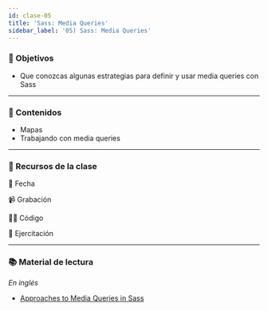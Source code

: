 ```yaml
---
id: clase-05
title: 'Sass: Media Queries'
sidebar_label: '05) Sass: Media Queries'
---
```


### 🏁 Objetivos

- Que conozcas algunas estrategias para definir y usar media queries con Sass

---

### 📝 Contenidos

- Mapas
- Trabajando con media queries

---

### 🚀 Recursos de la clase

📆 Fecha

📹 Grabación

👩‍💻 Código

💪 Ejercitación

---

### 📚 Material de lectura

_En inglés_

- [Approaches to Media Queries in Sass](https://css-tricks.com/approaches-media-queries-sass/)

